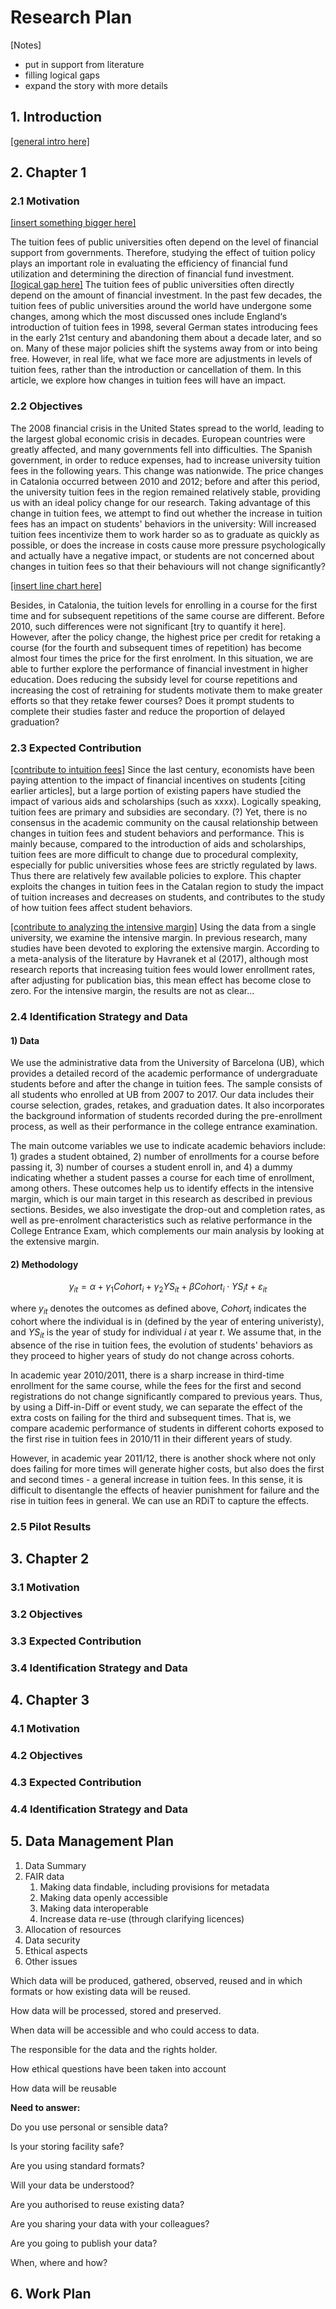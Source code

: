 # Research Plan

[Notes]

- put in support from literature
- filling logical gaps
- expand the story with more details

## 1. Introduction

<u>[general intro here]</u>

## 2. Chapter 1

### 2.1 Motivation

<u>[insert something bigger here]</u>

The tuition fees of public universities often depend on the level of financial support from governments. Therefore, studying the effect of tuition policy plays an important role in evaluating the efficiency of financial fund utilization and determining the direction of financial fund investment. <u>[logical gap here]</u> The tuition fees of public universities often directly depend on the amount of financial investment. In the past few decades, the tuition fees of public universities around the world have undergone some changes, among which the most discussed ones include England‘s introduction of tuition fees in 1998, several German states introducing fees in the early 21st century and abandoning them about a decade later, and so on. Many of these major policies shift the systems away from or into being free. However, in real life, what we face more are adjustments in levels of tuition fees, rather than the introduction or cancellation of them. In this article, we explore how changes in tuition fees will have an impact.

<!-- Financial incentives can have an impact on human behaviors, which is also true in the field of education. The impact of changes in college tuition fees on student behavior. An important theme in educational economics is how the educational resources invested affect students' achievements, in order to evaluate the efficiency of the entire education system's investment. 金融激励对于人的行为会产生影响，这一点在教育领域同样成立。高校学费变化对于学生行为的影响。教育经济学中一个重要的主题是投入的教育资源如何影响学生的成就，由此来评估整个教育体系的投入是否有效率。--> 

### 2.2 Objectives 

The 2008 financial crisis in the United States spread to the world, leading to the largest global economic crisis in decades. European countries were greatly affected, and many governments fell into difficulties. The Spanish government, in order to reduce expenses, had to increase university tuition fees in the following years. This change was nationwide. The price changes in Catalonia occurred between 2010 and 2012; before and after this period, the university tuition fees in the region remained relatively stable, providing us with an ideal policy change for our research. Taking advantage of this change in tuition fees, we attempt to find out whether the increase in tuition fees has an impact on students' behaviors in the university: Will increased tuition fees incentivize them to work harder so as to graduate as quickly as possible, or does the increase in costs cause more pressure psychologically and actually have a negative impact, or students are not concerned about changes in tuition fees so that their behaviours will not change significantly? 

<u>[insert line chart here]</u>

Besides, in Catalonia, the tuition levels for enrolling in a course for the first time and for subsequent repetitions of the same course are different. Before 2010, such differences were not significant [try to quantify it here]. However, after the policy change, the highest price per credit for retaking a course (for the fourth and subsequent times of repetition) has become almost four times the price for the first enrolment. In this situation, we are able to further explore the performance of financial investment in higher education. Does reducing the subsidy level for course repetitions and increasing the cost of retraining for students motivate them to make greater efforts so that they retake fewer courses? Does it prompt students to complete their studies faster and reduce the proportion of delayed graduation?

### 2.3 Expected Contribution

<u>[contribute to intuition fees]</u> Since the last century, economists have been paying attention to the impact of financial incentives on students [citing earlier articles], but a large portion of existing papers have studied the impact of various aids and scholarships (such as xxxx). Logically speaking, tuition fees are primary and subsidies are secondary. (?) Yet, there is no consensus in the academic community on the causal relationship between changes in tuition fees and student behaviors and performance. This is mainly because, compared to the introduction of aids and scholarships, tuition fees are more difficult to change due to procedural complexity, especially for public universities whose fees are strictly regulated by laws. Thus there are relatively few available policies to explore. This chapter exploits the changes in tuition fees in the Catalan region to study the impact of tuition increases and decreases on students, and contributes to the study of how tuition fees affect student behaviors.

<u>[contribute to analyzing the intensive margin]</u> Using the data from a single university, we examine the intensive margin. In previous research, many studies have been devoted to exploring the extensive margin. According to a meta-analysis of the literature by Havranek et al (2017), although most research reports that increasing tuition fees would lower enrollment rates, after adjusting for publication bias, this mean effect has become close to zero. For the intensive margin, the results are not as clear...

### 2.4 Identification Strategy and Data

#### 1) Data

We use the administrative data from the University of Barcelona (UB), which provides a detailed record of the academic performance of undergraduate students before and after the change in tuition fees. The sample consists of all students who enrolled at UB from 2007 to 2017. Our data includes their course selection, grades, retakes, and graduation dates. It also incorporates the background information of students recorded during the pre-enrollment process, as well as their performance in the college entrance examination.

The main outcome variables we use to indicate academic behaviors include: 1) grades a student obtained, 2) number of enrollments for a course before passing it, 3) number of courses a student enroll in, and 4) a dummy indicating whether a student passes a course for each time of enrollment, among others. These outcomes help us to identify effects in the intensive margin, which is our main target in this research as described in previous sections. Besides, we also investigate the drop-out and completion rates, as well as pre-enrolment characteristics such as relative performance in the College Entrance Exam, which complements our main analysis by looking at the extensive margin. 

#### 2) Methodology

$$
y_{it}=\alpha+\gamma_1Cohort_i+\gamma_2YS_{it}+\beta Cohort_{i}\cdot YS_it+\varepsilon_{it}
$$

where $y_{it}$ denotes the outcomes as defined above, $Cohort_i$ indicates the cohort where the individual is in (defined by the year of entering univeristy), and $YS_{it}$ is the year of study for individual $i$ at year $t$. We assume that, in the absence of the rise in tuition fees, the evolution of students' behaviors as they proceed to higher years of study do not change across cohorts.

In academic year 2010/2011, there is a sharp increase in third-time enrollment for the same course, while the fees for the first and second registrations do not change significantly compared to previous years. Thus, by using a Diff-in-Diff or event study, we can separate the effect of the extra costs on failing for the third and subsequent times. That is, we compare academic performance of students in different cohorts exposed to the first rise in tuition fees in 2010/11 in their different years of study.

However, in academic year 2011/12, there is another shock where not only does failing for more times will generate higher costs, but also does the first and second times - a general increase in tuition fees. In this sense, it is difficult to disentangle the effects of heavier punishment for failure and the rise in tuition fees in general. We can use an RDiT to capture the effects. 


### 2.5 Pilot Results



## 3. Chapter 2

### 3.1 Motivation

### 3.2 Objectives 

### 3.3 Expected Contribution

### 3.4 Identification Strategy and Data


## 4. Chapter 3

### 4.1 Motivation

### 4.2 Objectives 

### 4.3 Expected Contribution

### 4.4 Identification Strategy and Data


## 5. Data Management Plan

1. Data Summary 
2. FAIR data 
   1. Making data findable, including provisions for metadata 
   2. Making data openly accessible 
   3. Making data interoperable 
   4. Increase data re-use (through clarifying licences) 
3. Allocation of resources 
4. Data security 
5. Ethical aspects 
6. Other issues



Which data will be produced, gathered, observed, reused  and in which formats or how existing data will be reused.

How data will be processed, stored and preserved.

When data will be accessible and who could access to data.

The responsible for the data and the rights holder.

How ethical questions have been taken into account 

How data will be reusable

**Need to answer:**

Do you use personal or sensible data? 

Is your storing facility safe? 

Are you using standard formats? 

Will your data be understood? 

Are you authorised to reuse existing data?

Are you sharing your data with your colleagues?

Are you going to publish your data? 

When, where and  how?

## 6. Work Plan

